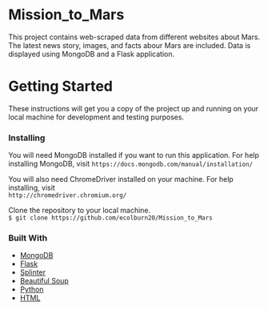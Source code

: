 # Mission_to_Mars
This project contains web-scraped data from different websites about Mars. The latest news story, images, and facts abour Mars are included.
Data is displayed using MongoDB and a Flask application.

# Getting Started
These instructions will get you a copy of the project up and running on your local machine for development and testing purposes.

### Installing
You will need MongoDB installed if you want to run this application. For help installing MongoDB, visit
`https://docs.mongodb.com/manual/installation/`

You will also need ChromeDriver installed on your machine. For help installing, visit <br>
`http://chromedriver.chromium.org/`

Clone the repository to your local machine. <br>
`$ git clone https://github.com/ecolburn20/Mission_to_Mars`

### Built With
* [MongoDB](https://www.mongodb.com/)
* [Flask](https://www.fullstackpython.com/flask.html)
* [Splinter](https://splinter.readthedocs.io/en/latest/)
* [Beautiful Soup](https://www.crummy.com/software/BeautifulSoup/bs4/doc/)
* [Python](https://www.python.org/)
* [HTML](https://www.w3schools.com/html/)
